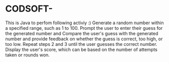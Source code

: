 # CODSOFT-

This is Java to perfom following activiy :)
Generate a random number within a specified range, such as 1 to 100. Prompt the user to enter their guess for the generated number and Compare the user's guess with the generated number and provide feedback on whether the guess is correct, too high, or too low. Repeat steps 2 and 3 until the user guesses the correct number. Display the user's score, which can be based on the number of attempts taken or rounds won.

